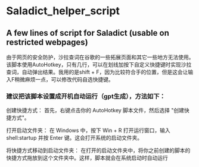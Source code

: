 # Saladict_helper_script
## A few lines of script for Saladict (usable on restricted webpages)
由于网页的安全防护，沙拉查词在谷歌的一些拓展页面和其它一些地方无法使用。该脚本使用AutoHotkey，只有几行，可以在划线加按下自定义快捷键时实现沙拉查词，自动弹出结果。我用的是shift + F，因为比较符合手的位置，但是这会让输入F稍微麻烦一点，可以修改代码自选快捷键。

### 建议把该脚本设置成开机自动运行（gpt生成），方法如下：
创建快捷方式：
首先，右键点击你的 AutoHotkey 脚本文件，然后选择 "创建快捷方式"。

打开启动文件夹：
在 Windows 中，按下 Win + R 打开运行窗口，输入 shell:startup 并按 Enter 键。这会打开系统的启动文件夹。

将快捷方式移动到启动文件夹：
在打开的启动文件夹中，将你之前创建的脚本的快捷方式拖放到这个文件夹中。这样，脚本就会在系统启动时自动运行
